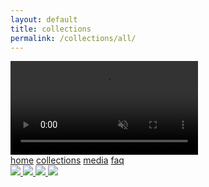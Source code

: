 ```yaml
---
layout: default
title: collections
permalink: /collections/all/
---
```

<style>
@media only screen and (min-device-width: 768px) {
    .footer {
        position: absolute;
    }
}
    /* .glitch:hover {
        animation: glitch 1s linear infinite;
    }

    @keyframes glitch {

        2%,
        64% {
            transform: translate(2px, 0) skew(0deg);
        }

        4%,
        60% {
            transform: translate(-2px, 0) skew(0deg);
        }

        62% {
            transform: translate(0, 0) skew(5deg);
        }
    }

    .glitch:before,
    .glitch:after {
        content: attr(title);
        position: absolute;
        left: 0;
    }

    .glitch:before {
        animation: glitchTop 1s linear infinite;
        clip-path: polygon(0 0, 100% 0, 100% 33%, 0 33%);
        -webkit-clip-path: polygon(0 0, 100% 0, 100% 33%, 0 33%);
    }

    @keyframes glitchTop {

        2%,
        64% {
            transform: translate(2px, -2px);
        }

        4%,
        60% {
            transform: translate(-2px, 2px);
        }

        62% {
            transform: translate(13px, -1px) skew(-13deg);
        }
    }

    .glitch:after {
        animation: glitchBotom 1.5s linear infinite;
        clip-path: polygon(0 67%, 100% 67%, 100% 100%, 0 100%);
        -webkit-clip-path: polygon(0 67%, 100% 67%, 100% 100%, 0 100%);
    }

    @keyframes glitchBotom {

        2%,
        64% {
            transform: translate(-2px, 0);
        }

        4%,
        60% {
            transform: translate(-2px, 0);
        }

        62% {
            transform: translate(-22px, 5px) skew(21deg);
        }
    } */

    
</style>
<!-- nav links -->
<div class="content-container">
<div class="nav-container">
    <!-- gif header -->
    <div class="header-logo">
        <video class="header-img" autoplay loop muted playsinline defaultMuted>
            <source src="/images/rotating-logo.mp4" type="video/mp4">
            <!-- webp here? -->
            Your browser does not support the video tag.
        </video> 
    </div>
    <div class="nav-links">
        <a class="nav-link" href="{{ site.url }}/">home</a>
        <a class="nav-link active" href="{{ site.url }}/collections/all/">collections</a>
        <a class="nav-link" href="/media">media</a>
        <a class="nav-link" href="{{ site.url }}/faq">faq</a>
    </div>
</div>

<!-- product row -->
<div class="product-row">
    <a class="product-img-link" href="{{ site.url }}/gate-belt">
        <img class="product-img js-vhs-filter" src="/images/products/belt-shot1.png">
    </a>
    <a class="product-img-link" href="{{ site.url }}/transcendance-tee">
        <img class="product-img" src="/images/products/angel-tee1.png">
    </a>
    <a class="product-img-link" href="{{ site.url }}/spiral-tee">
        <img class="product-img" src="/images/products/spiral-tee.png">
    </a>
    <a class="product-img-link" href="{{ site.url }}/compass-bandanna">
        <img class="product-img" src="/images/products/bandana1.png">
    </a>
</div>

</div>